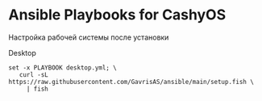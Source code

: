 # Ansible Playbooks for CashyOS
Настройка рабочей системы после установки

Desktop
   ```
   set -x PLAYBOOK desktop.yml; \
      curl -sL https://raw.githubusercontent.com/GavrisAS/ansible/main/setup.fish \
        | fish
   ```
